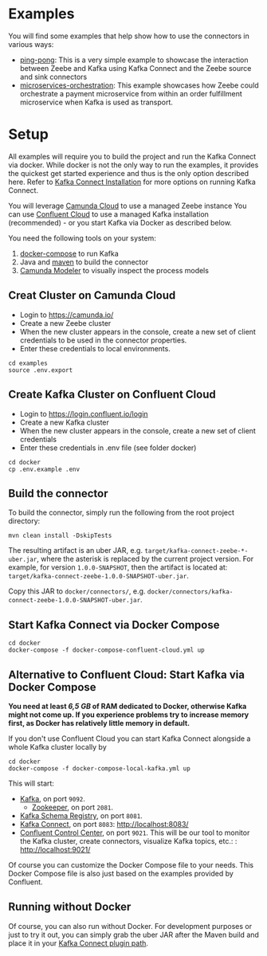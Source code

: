 # Examples

You will find some examples that help show how to use the connectors in various
ways:

* [ping-pong](ping-pong/): This is a very simple example to showcase the interaction between Zeebe and Kafka using Kafka Connect and the Zeebe source and sink connectors
* [microservices-orchestration](microservices-orchestration/): This example showcases how Zeebe could orchestrate a payment microservice from within an order fulfillment microservice when Kafka is used as transport.


# Setup

All examples will require you to build the project and run the Kafka Connect via docker. While docker is not the only way to run the examples, it provides the quickest get started experience and thus is the only option described here. Refer to [Kafka Connect Installation](https://docs.confluent.io/3.1.2/connect/userguide.html) for more options on running Kafka Connect.

You will leverage [Camunda Cloud](https://camunda.com/products/cloud/) to use a managed Zeebe instance
You can use [Confluent Cloud](https://www.confluent.io/confluent-cloud/) to use a managed Kafka installation (recommended) - or you start Kafka via Docker as described below.

You need the following tools on your system:

1. [docker-compose](https://docs.docker.com/compose/) to run Kafka
1. Java and [maven](https://maven.apache.org/) to build the connector
1. [Camunda Modeler](https://camunda.com/download/modeler/) to visually inspect the process models

## Creat Cluster on Camunda Cloud

* Login to https://camunda.io/
* Create a new Zeebe cluster
* When the new cluster appears in the console, create a new set of client credentials to be used in the connector
  properties.
* Enter these credentials to local environments.

```shell
cd examples
source .env.export
```

## Create Kafka Cluster on Confluent Cloud

* Login to https://login.confluent.io/login
* Create a new Kafka cluster
* When the new cluster appears in the console, create a new set of client credentials
* Enter these credentials in .env file (see folder docker)

```shell
cd docker
cp .env.example .env
```

## Build the connector

To build the connector, simply run the following from the root project directory:

```shell
mvn clean install -DskipTests
```

The resulting artifact is an uber JAR, e.g. `target/kafka-connect-zeebe-*-uber.jar`, where the asterisk is replaced by the current project version. For example, for version `1.0.0-SNAPSHOT`, then the artifact is located at: `target/kafka-connect-zeebe-1.0.0-SNAPSHOT-uber.jar`.

Copy this JAR to `docker/connectors/`, e.g. `docker/connectors/kafka-connect-zeebe-1.0.0-SNAPSHOT-uber.jar`.

## Start Kafka Connect via Docker Compose

```shell
cd docker
docker-compose -f docker-compose-confluent-cloud.yml up
```


## Alternative to Confluent Cloud: Start Kafka via Docker Compose

**You need at least *6,5 GB* of RAM dedicated to Docker, otherwise Kafka might not come up. If you experience problems try to increase memory first, as Docker has relatively little memory in default.**

If you don't use Confluent Cloud you can start Kafka Connect alongside a whole Kafka cluster locally by

```shell
cd docker
docker-compose -f docker-compose-local-kafka.yml up
```

This will start:

- [Kafka](https://kafka.apache.org/), on port `9092`.
    - [Zookeeper](https://zookeeper.apache.org/), on port `2081`.
- [Kafka Schema Registry](https://docs.confluent.io/current/schema-registry/index.html), on port `8081`.
- [Kafka Connect](https://docs.confluent.io/current/connect/index.html), on port `8083`: [http://localhost:8083/](http://localhost:8083/)
- [Confluent Control Center](https://www.confluent.io/confluent-control-center/), on port `9021`. This will be our tool to monitor the Kafka cluster, create connectors, visualize Kafka topics, etc.: : [http://localhost:9021/](http://localhost:9021/)

Of course you can customize the Docker Compose file to your needs. This Docker Compose file is also just based on the examples provided by Confluent.


## Running without Docker

Of course, you can also run without Docker. For development purposes or just to try it out, you can simply grab the  uber JAR after the Maven build and place it in your [Kafka Connect plugin path](https://docs.confluent.io/current/connect/userguide.html#installing-plugins).

